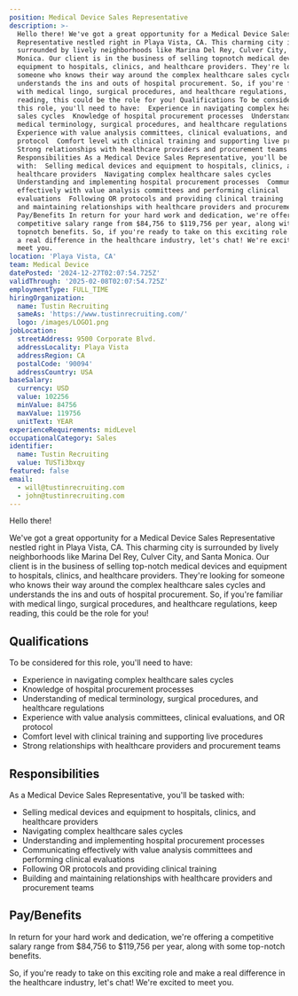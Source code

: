 ```yaml
---
position: Medical Device Sales Representative
description: >-
  Hello there! We've got a great opportunity for a Medical Device Sales
  Representative nestled right in Playa Vista, CA. This charming city is
  surrounded by lively neighborhoods like Marina Del Rey, Culver City, and Santa
  Monica. Our client is in the business of selling topnotch medical devices and
  equipment to hospitals, clinics, and healthcare providers. They're looking for
  someone who knows their way around the complex healthcare sales cycles and
  understands the ins and outs of hospital procurement. So, if you're familiar
  with medical lingo, surgical procedures, and healthcare regulations, keep
  reading, this could be the role for you! Qualifications To be considered for
  this role, you'll need to have:  Experience in navigating complex healthcare
  sales cycles  Knowledge of hospital procurement processes  Understanding of
  medical terminology, surgical procedures, and healthcare regulations 
  Experience with value analysis committees, clinical evaluations, and OR
  protocol  Comfort level with clinical training and supporting live procedures 
  Strong relationships with healthcare providers and procurement teams
  Responsibilities As a Medical Device Sales Representative, you'll be tasked
  with:  Selling medical devices and equipment to hospitals, clinics, and
  healthcare providers  Navigating complex healthcare sales cycles 
  Understanding and implementing hospital procurement processes  Communicating
  effectively with value analysis committees and performing clinical
  evaluations  Following OR protocols and providing clinical training  Building
  and maintaining relationships with healthcare providers and procurement teams
  Pay/Benefits In return for your hard work and dedication, we're offering a
  competitive salary range from $84,756 to $119,756 per year, along with some
  topnotch benefits. So, if you're ready to take on this exciting role and make
  a real difference in the healthcare industry, let's chat! We're excited to
  meet you.
location: 'Playa Vista, CA'
team: Medical Device
datePosted: '2024-12-27T02:07:54.725Z'
validThrough: '2025-02-08T02:07:54.725Z'
employmentType: FULL_TIME
hiringOrganization:
  name: Tustin Recruiting
  sameAs: 'https://www.tustinrecruiting.com/'
  logo: /images/LOGO1.png
jobLocation:
  streetAddress: 9500 Corporate Blvd.
  addressLocality: Playa Vista
  addressRegion: CA
  postalCode: '90094'
  addressCountry: USA
baseSalary:
  currency: USD
  value: 102256
  minValue: 84756
  maxValue: 119756
  unitText: YEAR
experienceRequirements: midLevel
occupationalCategory: Sales
identifier:
  name: Tustin Recruiting
  value: TUSTi3bxqy
featured: false
email:
  - will@tustinrecruiting.com
  - john@tustinrecruiting.com
---
```




Hello there! 

We've got a great opportunity for a Medical Device Sales Representative nestled right in Playa Vista, CA. This charming city is surrounded by lively neighborhoods like Marina Del Rey, Culver City, and Santa Monica. Our client is in the business of selling top-notch medical devices and equipment to hospitals, clinics, and healthcare providers. They're looking for someone who knows their way around the complex healthcare sales cycles and understands the ins and outs of hospital procurement. So, if you're familiar with medical lingo, surgical procedures, and healthcare regulations, keep reading, this could be the role for you!

## Qualifications
To be considered for this role, you'll need to have:

- Experience in navigating complex healthcare sales cycles
- Knowledge of hospital procurement processes
- Understanding of medical terminology, surgical procedures, and healthcare regulations
- Experience with value analysis committees, clinical evaluations, and OR protocol
- Comfort level with clinical training and supporting live procedures
- Strong relationships with healthcare providers and procurement teams

## Responsibilities
As a Medical Device Sales Representative, you'll be tasked with:

- Selling medical devices and equipment to hospitals, clinics, and healthcare providers
- Navigating complex healthcare sales cycles
- Understanding and implementing hospital procurement processes
- Communicating effectively with value analysis committees and performing clinical evaluations
- Following OR protocols and providing clinical training
- Building and maintaining relationships with healthcare providers and procurement teams

## Pay/Benefits
In return for your hard work and dedication, we're offering a competitive salary range from $84,756 to $119,756 per year, along with some top-notch benefits. 

So, if you're ready to take on this exciting role and make a real difference in the healthcare industry, let's chat! We're excited to meet you.
